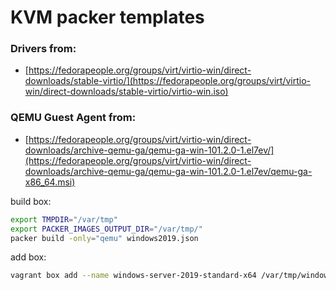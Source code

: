 # KVM packer templates

### Drivers from:
* [https://fedorapeople.org/groups/virt/virtio-win/direct-downloads/stable-virtio/](https://fedorapeople.org/groups/virt/virtio-win/direct-downloads/stable-virtio/virtio-win.iso)


### QEMU Guest Agent from:
* [https://fedorapeople.org/groups/virt/virtio-win/direct-downloads/archive-qemu-ga/qemu-ga-win-101.2.0-1.el7ev/](https://fedorapeople.org/groups/virt/virtio-win/direct-downloads/archive-qemu-ga/qemu-ga-win-101.2.0-1.el7ev/qemu-ga-x86_64.msi)

build box:
```bash
export TMPDIR="/var/tmp"
export PACKER_IMAGES_OUTPUT_DIR="/var/tmp/"
packer build -only="qemu" windows2019.json
```

add box:
```bash
vagrant box add --name windows-server-2019-standard-x64 /var/tmp/windows-server-2019-standard-x64.box
```

